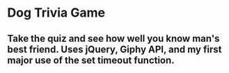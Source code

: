 # Dog Trivia Game

## Take the quiz and see how well you know man's best friend. Uses jQuery, Giphy API, and my first major use of the set timeout function.
